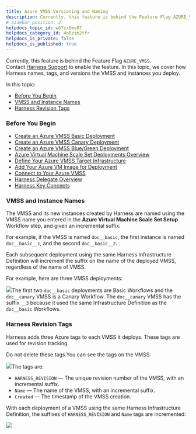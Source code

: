 ```yaml
---
title: Azure VMSS Versioning and Naming
description: Currently, this feature is behind the Feature Flag AZURE_VMSS. Contact Harness Support to enable the feature.. In this topic, we cover how Harness names, tags, and versions the VMSS and instances you…
# sidebar_position: 2
helpdocs_topic_id: w67zx6mv87
helpdocs_category_id: 4o8zim2tfr
helpdocs_is_private: false
helpdocs_is_published: true
---
```


Currently, this feature is behind the Feature Flag `AZURE_VMSS`. Contact [Harness Support](https://mail.google.com/mail/?view=cm&fs=1&tf=1&to=support@harness.io) to enable the feature. In this topic, we cover how Harness names, tags, and versions the VMSS and instances you deploy.

In this topic:

* [Before You Begin](#before_you_begin)
* [VMSS and Instance Names](#vmss_and_instance_names)
* [Harness Revision Tags](#harness_revision_tags)

### Before You Begin

* [Create an Azure VMSS Basic Deployment](/article/74htogyjad-create-an-azure-vmss-basic-deployment)
* [Create an Azure VMSS Canary Deployment](/article/ebq6gwgs5r-create-an-azure-vmss-canary-deployment)
* [Create an Azure VMSS Blue/Green Deployment](/article/9op1u6dgks-create-an-azure-vmss-blue-green-deployment)
* [Azure Virtual Machine Scale Set Deployments Overview](/article/1h0723zsvm-azure-virtual-machine-scale-set-deployments)
* [Define Your Azure VMSS Target Infrastructure](/article/2976rmk4kd-define-your-azure-vmss-target-infrastructure)
* [Add Your Azure VM Image for Deployment](/article/c43hmoj6ic-add-your-azure-vm-image-for-deployment)
* [Connect to Your Azure VMSS](/article/d5hob1zuip-connect-to-your-azure-vmss)
* [Harness Delegate Overview](/article/h9tkwmkrm7-delegate-installation)
* [Harness Key Concepts](/article/4o7oqwih6h-harness-key-concepts)

### VMSS and Instance Names

The VMSS and its new instances created by Harness are named using the VMSS name you entered in the **Azure Virtual Machine Scale Set Setup** Workflow step, and given an incremental suffix.

For example, if the VMSS is named `doc__basic`, the first instance is named `doc__basic__1`, and the second `doc__basic__2`.

Each subsequent deployment using the same Harness Infrastructure Definition will increment the suffix on the name of the deployed VMSS, regardless of the name of VMSS.

For example, here are three VMSS deployments:

![](https://files.helpdocs.io/kw8ldg1itf/articles/74htogyjad/1602700829023/image.png)The first two `doc__basic` deployments are Basic Workflows and the `doc__canary` VMSS is a Canary Workflow. The `doc__canary` VMSS has the suffix `__3` because it used the same Infrastructure Definition as the `doc__basic` Workflows.

### Harness Revision Tags

Harness adds three Azure tags to each VMSS it deploys. These tags are used for revision tracking.

Do not delete these tags.You can see the tags on the VMSS:

![](https://files.helpdocs.io/kw8ldg1itf/articles/74htogyjad/1602629635220/image.png)The tags are:

* `HARNESS_REVISION` — The unique revision number of the VMSS, with an incremental suffix.
* `Name` — The name of the VMSS, with an incremental suffix.
* `Created` — The timestamp of the VMSS creation.

With each deployment of a VMSS using the same Harness Infrastructure Definition, the suffixes of `HARNESS_REVISION` and `Name` tags are incremented:

![](https://files.helpdocs.io/kw8ldg1itf/articles/74htogyjad/1602629600479/image.png)